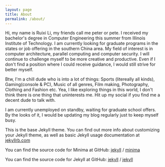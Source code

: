 ```yaml
---
layout: page
title: About
permalink: /about/
---
```

Hi, my name is Ruixi Li, my friends call me peter or pete.  I received my bachelor's degree in Computer Engineering this summer from Illinois Institute of Technology.  I am currently looking for graduate programs in the states or job offering in the southern China area. 
My field of interest is in computer architecture, parallel computing and computer security. I will continue to challenge myself to be more creative and productive. Even if I don't find a position where I could receive guidance, I would still strive for better myself. 
                                                             
Btw, I'm a chill dude who is into a lot of things: Sports (litereally all kinds), Gaming(console & PC), Music of all genres, Film making, Photography, Clothing and Fashion etc. Yea, I like exploring things in this world, I don't think there is one thing that uninterests me. Hit up my social if you find me a decent dude to talk with.

I am currently unemployed on standby, waiting for graduate school offers. By the looks of it, I would be updating my blog regularly just to keep myself busy.

This is the base Jekyll theme. You can find out more info about customizing your Jekyll theme, as well as basic Jekyll usage documentation at [jekyllrb.com](https://jekyllrb.com/)

You can find the source code for Minima at GitHub:
[jekyll][jekyll-organization] /
[minima](https://github.com/jekyll/minima)

You can find the source code for Jekyll at GitHub:
[jekyll][jekyll-organization] /
[jekyll](https://github.com/jekyll/jekyll)


[jekyll-organization]: https://github.com/jekyll



